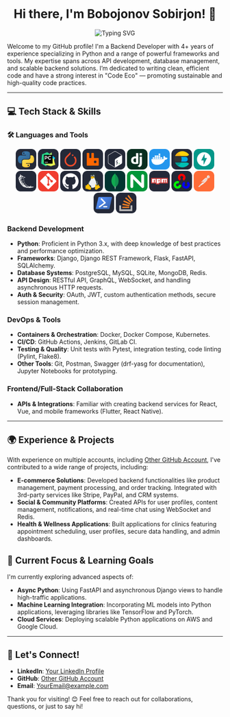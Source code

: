 <h1 align="center">Hi there, I'm Bobojonov Sobirjon! 👋</h1>


<p align="center">
    <img src="https://readme-typing-svg.herokuapp.com?font=Fira+Code&pause=1000&color=00A7E1&width=435&lines=Backend+Developer+%7C+Python+Expert;4%2B+years+experience+with+Django%2C+Flask%2C+FastAPI;API+Development+%7C+Database+Management" alt="Typing SVG" />
</p>

Welcome to my GitHub profile! I'm a Backend Developer with 4+ years of experience specializing in Python and a range of powerful frameworks and tools. My expertise spans across API development, database management, and scalable backend solutions. I’m dedicated to writing clean, efficient code and have a strong interest in "Code Eco" — promoting sustainable and high-quality code practices.

---

## 💻 Tech Stack & Skills

### 🛠 Languages and Tools
<p align="center">
<img src="./icons/Python-Dark.svg" width="48">
<img src="./icons/PyCharm-Dark.svg" width="48">
<img src="./icons/PyTorch-Dark.svg" width="48">
<img src="./icons/RabbitMQ-Dark.svg" width="48">
<img src="./icons/Bash-Dark.svg" width="48">
<img src="./icons/Django.svg" width="48">
<img src="./icons/Docker.svg" width="48">
<img src="./icons/Elasticsearch-Dark.svg" width="48">
<img src="./icons/FastAPI.svg" width="48">
<img src="./icons/Flask-Dark.svg" width="48">
<img src="./icons/Git.svg" width="48">         
<img src="./icons/Github-Dark.svg" width="48">
<img src="./icons/Linux-Dark.svg" width="48">
<img src="./icons/MongoDB.svg" width="48"> 
<img src="./icons/Nginx.svg" width="48">
<img src="./icons/Npm-Dark.svg" width="48">
<img src="./icons/OpenCV-Dark.svg" width="48">
<img src="./icons/Postman.svg" width="48">
<img src="./icons/Powershell-Dark.svg" width="48">
<img src="./icons/StackOverflow-Dark.svg" width="48">

</p>

### Backend Development
- **Python**: Proficient in Python 3.x, with deep knowledge of best practices and performance optimization.
- **Frameworks**: Django, Django REST Framework, Flask, FastAPI, SQLAlchemy.
- **Database Systems**: PostgreSQL, MySQL, SQLite, MongoDB, Redis.
- **API Design**: RESTful API, GraphQL, WebSocket, and handling asynchronous HTTP requests.
- **Auth & Security**: OAuth, JWT, custom authentication methods, secure session management.

### DevOps & Tools
- **Containers & Orchestration**: Docker, Docker Compose, Kubernetes.
- **CI/CD**: GitHub Actions, Jenkins, GitLab CI.
- **Testing & Quality**: Unit tests with Pytest, integration testing, code linting (Pylint, Flake8).
- **Other Tools**: Git, Postman, Swagger (drf-yasg for documentation), Jupyter Notebooks for prototyping.

### Frontend/Full-Stack Collaboration
- **APIs & Integrations**: Familiar with creating backend services for React, Vue, and mobile frameworks (Flutter, React Native).

---

## 🌍 Experience & Projects

With experience on multiple accounts, including [Other GitHub Account](https://github.com/BobojonovSobir0576), I've contributed to a wide range of projects, including:

- **E-commerce Solutions**: Developed backend functionalities like product management, payment processing, and order tracking. Integrated with 3rd-party services like Stripe, PayPal, and CRM systems.
- **Social & Community Platforms**: Created APIs for user profiles, content management, notifications, and real-time chat using WebSocket and Redis.
- **Health & Wellness Applications**: Built applications for clinics featuring appointment scheduling, user profiles, secure data handling, and admin dashboards.

## 🌱 Current Focus & Learning Goals
I'm currently exploring advanced aspects of:
- **Async Python**: Using FastAPI and asynchronous Django views to handle high-traffic applications.
- **Machine Learning Integration**: Incorporating ML models into Python applications, leveraging libraries like TensorFlow and PyTorch.
- **Cloud Services**: Deploying scalable Python applications on AWS and Google Cloud.

---

## 🤝 Let's Connect!
- **LinkedIn**: [Your LinkedIn Profile](https://www.linkedin.com/in/sobir-bobojonov-9a636024b/)
- **GitHub**: [Other GitHub Account](https://github.com/BobojonovSobir0576)
- **Email**: [YourEmail@example.com](mailto:dweb0987654321@gmail.com)

Thank you for visiting! 😊 Feel free to reach out for collaborations, questions, or just to say hi!

